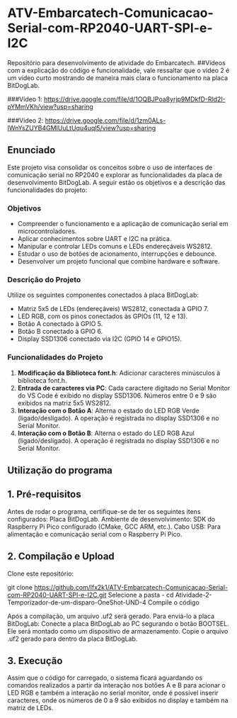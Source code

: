# ATV-Embarcatech-Comunicacao-Serial-com-RP2040-UART-SPI-e-I2C
Repositório para desenvolvimento de atividade do Embarcatech.
##Vídeos com a explicação do código e funcionalidade, vale ressaltar que o vídeo 2 é um vídeo curto mostrando de maneira mais clara o funcionamento na placa BitDogLab.

###Vídeo 1: https://drive.google.com/file/d/1OQBJPoa8yrjp9MDkfD-Rld2I-pYMmVKh/view?usp=sharing

###Vídeo 2: https://drive.google.com/file/d/1zm0ALs-IWnYsZUYB4GMIUuLtUqu4uql5/view?usp=sharing

## Enunciado
Este projeto visa consolidar os conceitos sobre o uso de interfaces de comunicação serial no RP2040 e explorar as funcionalidades da placa de desenvolvimento BitDogLab. A seguir estão os objetivos e a descrição das funcionalidades do projeto:

### Objetivos

- Compreender o funcionamento e a aplicação de comunicação serial em microcontroladores.
- Aplicar conhecimentos sobre UART e I2C na prática.
- Manipular e controlar LEDs comuns e LEDs endereçáveis WS2812.
- Estudar o uso de botões de acionamento, interrupções e debounce.
- Desenvolver um projeto funcional que combine hardware e software.

### Descrição do Projeto

Utilize os seguintes componentes conectados à placa BitDogLab:

- Matriz 5x5 de LEDs (endereçáveis) WS2812, conectada à GPIO 7.
- LED RGB, com os pinos conectados às GPIOs (11, 12 e 13).
- Botão A conectado à GPIO 5.
- Botão B conectado à GPIO 6.
- Display SSD1306 conectado via I2C (GPIO 14 e GPIO15).

### Funcionalidades do Projeto

1. **Modificação da Biblioteca font.h**: Adicionar caracteres minúsculos à biblioteca font.h.
2. **Entrada de caracteres via PC**: Cada caractere digitado no Serial Monitor do VS Code é exibido no display SSD1306. Números entre 0 e 9 são exibidos na matriz 5x5 WS2812.
3. **Interação com o Botão A**: Alterna o estado do LED RGB Verde (ligado/desligado). A operação é registrada no display SSD1306 e no Serial Monitor.
4. **Interação com o Botão B**: Alterna o estado do LED RGB Azul (ligado/desligado). A operação é registrada no display SSD1306 e no Serial Monitor.

## Utilização do programa

## 1. Pré-requisitos
Antes de rodar o programa, certifique-se de ter os seguintes itens configurados:
Placa BitDogLab.
Ambiente de desenvolvimento: SDK do Raspberry Pi Pico configurado (CMake, GCC ARM, etc.).
Cabo USB: Para alimentação e comunicação serial com o Raspberry Pi Pico.

## 2. Compilação e Upload
Clone este repositório:

git clone https://github.com/lfx2k1/ATV-Embarcatech-Comunicacao-Serial-com-RP2040-UART-SPI-e-I2C.git
Selecione a pasta - cd Atividade-2-Temporizador-de-um-disparo-OneShot-UND-4
Compile o código

Após a compilação, um arquivo .uf2 será gerado. Para enviá-lo a placa BitDogLab:
Conecte a placa BitDogLab ao PC segurando o botão BOOTSEL.
Ele será montado como um dispositivo de armazenamento.
Copie o arquivo .uf2 gerado para dentro da placa BitDogLab.

## 3. Execução
Assim que o código for carregado, o sistema ficará aguardando os comandos realizados a partir da interação nos botões A e B para acionar o LED RGB e também a interação no serial monitor, onde é possível inserir caracteres, onde os números de 0 a 9 são exibidos no display e também na matriz de LEDs.
